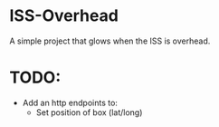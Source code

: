 ISS-Overhead
============

A simple project that glows when the ISS is overhead.

TODO:
=====
- Add an http endpoints to:
  - Set position of box (lat/long)
